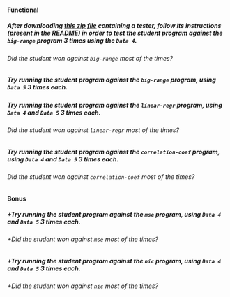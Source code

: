 #### Functional

##### After downloading [this zip file](https://assets.01-edu.org/guess-the-number.zip) containing a tester, follow its instructions (present in the README) in order to test the student program against the `big-range` program 3 times using the `Data 4`.

###### Did the student won against `big-range` most of the times?

##### Try running the student program against the `big-range` program, using `Data 5` 3 times each.

##### Try running the student program against the `linear-regr` program, using `Data 4` and `Data 5` 3 times each.

###### Did the student won against `linear-regr` most of the times?

##### Try running the student program against the `correlation-coef` program, using `Data 4` and `Data 5` 3 times each.

###### Did the student won against `correlation-coef` most of the times?

#### Bonus

##### +Try running the student program against the `mse` program, using `Data 4` and `Data 5` 3 times each.

###### +Did the student won against `mse` most of the times?

##### +Try running the student program against the `nic` program, using `Data 4` and `Data 5` 3 times each.

###### +Did the student won against `nic` most of the times?
